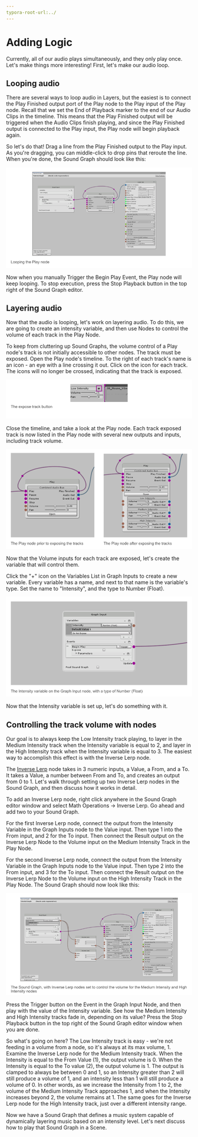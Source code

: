 ```yaml
---
typora-root-url:../
---
```


# Adding Logic

Currently, all of our audio plays simultaneously, and they only play once. Let's make things more interesting! First, let's make our audio loop.

## Looping audio
There are several ways to loop audio in Layers, but the easiest is to connect the Play Finished output port of the Play node to the Play input of the Play node. Recall that we set the End of Playback marker to the end of our Audio Clips in the timeline. This means that the Play Finished output will be triggered when the Audio Clips finish playing, and since the Play Finished output is connected to the Play input, the Play node will begin playback again.

So let's do that! Drag a line from the Play Finished output to the Play input. As you're dragging, you can middle-click to drop pins that reroute the line. When you're done, the Sound Graph should look like this:

![Tutorial-LoopingThePlayNode](/IMG/Tutorial-LoopingThePlayNode.png)

Now when you manually Trigger the Begin Play Event, the Play node will keep looping. To stop execution, press the Stop Playback button in the top right of the Sound Graph editor.

## Layering audio
Now that the audio is looping, let's work on layering audio. To do this, we are going to create an intensity variable, and then use Nodes to control the volume of each track in the Play Node.

To keep from cluttering up Sound Graphs, the volume control of a Play node's track is not initially accessible to other nodes. The track must be exposed. Open the Play node's timeline. To the right of each track's name is an icon - an eye with a line crossing it out. Click on the icon for each track. The icons will no longer be crossed, indicating that the track is exposed. 

![The expose track button](/IMG/ExposeTrackButton.png)

Close the timeline, and take a look at the Play node. Each track exposed track is now listed in the Play node with several new outputs and inputs, including track volume.

![Tutorial-ExposingTracks.png](/IMG/Tutorial-ExposingTracks.png)

Now that the Volume inputs for each track are exposed, let's create the variable that will control them.

Click the "+" icon on the Variables List in Graph Inputs to create a new variable. Every variable has a name, and next to that name is the variable's type. Set the name to "Intensity", and the type to Number (Float).

![Tutorial-AddingIntensityVariable.png](/IMG/Tutorial-AddingIntensityVariable.png)

Now that the Intensity variable is set up, let's do something with it.

## Controlling the track volume with nodes
Our goal is to always keep the Low Intensity track playing, to layer in the Medium Intensity track when the Intensity variable is equal to 2, and layer in the High Intensity track when the Intensity variable is equal to 3. The easiest way to accomplish this effect is with the Inverse Lerp node.

The [Inverse Lerp](Inverse-Lerp) node takes in 3 numeric inputs, a Value, a From, and a To. It takes a Value, a number between From and To, and creates an output from 0 to 1. Let's walk through setting up two Inverse Lerp nodes in the Sound Graph, and then discuss how it works in detail.

To add an Inverse Lerp node, right click anywhere in the Sound Graph editor window and select Math Operations -> Inverse Lerp. Go ahead and add two to your Sound Graph.

For the first Inverse Lerp node, connect the output from the Intensity Variable in the Graph Inputs node to the Value input. Then type 1 into the From input, and 2 for the To input. Then connect the Result output on the Inverse Lerp Node to the Volume input on the Medium Intensity Track in the Play Node.

For the second Inverse Lerp node, connect the output from the Intensity Variable in the Graph Inputs node to the Value input. Then type 2 into the From input, and 3 for the To input. Then connect the Result output on the Inverse Lerp Node to the Volume input on the High Intensity Track in the Play Node. The Sound Graph should now look like this:

![Tutorial-SettingUpInverseLerp.png](/IMG/Tutorial-SettingUpInverseLerp.png)

Press the Trigger button on the Event in the Graph Input Node, and then play with the value of the Intensity variable. See how the Medium Intensity and High Intensity tracks fade in, depending on its value? Press the Stop Playback button in the top right of the Sound Graph editor window when you are done.

So what's going on here? The Low Intensity track is easy - we're not feeding in a volume from a node, so it's always at its max volume, 1. Examine the Inverse Lerp node for the Medium Intensity track. When the Intensity is equal to the From Value (1), the output volume is 0. When the Intensity is equal to the To value (2), the output volume is 1. The output is clamped to always be between 0 and 1, so an Intensity greater than 2 will still produce a volume of 1, and an intensity less than 1 will still produce a volume of 0. In other words, as we increase the Intensity from 1 to 2, the volume of the Medium Intensity Track approaches 1, and when the Intensity increases beyond 2, the volume remains at 1. The same goes for the Inverse Lerp node for the High Intensity track, just over a different intensity range.

Now we have a Sound Graph that defines a music system capable of dynamically layering music based on an intensity level. Let's next discuss how to play that Sound Graph in a Scene.

